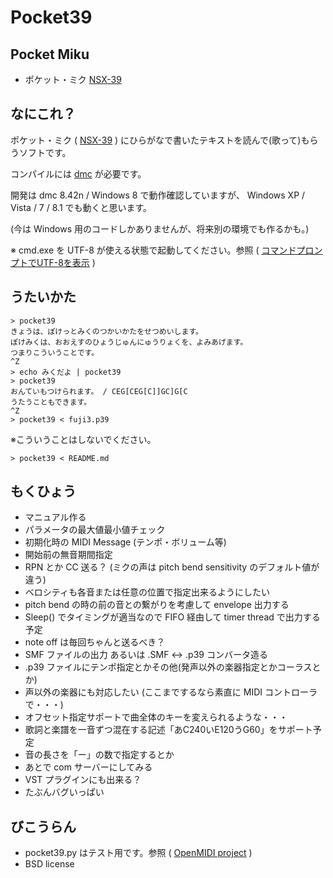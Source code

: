 Pocket39
========

Pocket Miku
-----------

* ポケット・ミク [NSX-39](http://otonanokagaku.net/nsx39/)

なにこれ？
----------

ポケット・ミク ( [NSX-39](http://otonanokagaku.net/nsx39/) ) にひらがなで書いたテキストを読んで(歌って)もらうソフトです。

コンパイルには [dmc](http://www.digitalmars.com/d/download.html) が必要です。

開発は dmc 8.42n / Windows 8 で動作確認していますが、 Windows XP / Vista / 7 / 8.1 でも動くと思います。

(今は Windows 用のコードしかありませんが、将来別の環境でも作るかも。)

※ cmd.exe を UTF-8 が使える状態で起動してください。参照 ( [コマンドプロンプトでUTF-8を表示](http://nazochu.blogspot.jp/2011/08/blog-post_26.html) )

うたいかた
----------

    > pocket39
    きょうは、ぽけっとみくのつかいかたをせつめいします。
    ぽけみくは、おおえすのひょうじゅんにゅうりょくを、よみあげます。
    つまりこういうことです。
    ^Z
    > echo みくだよ | pocket39
    > pocket39
    おんていもつけられます。 / CEG[CEG[C]]GC]G[C
    うたうこともできます。
    ^Z
    > pocket39 < fuji3.p39

※こういうことはしないでください。

    > pocket39 < README.md

もくひょう
----------

- マニュアル作る
- パラメータの最大値最小値チェック
- 初期化時の MIDI Message (テンポ・ボリューム等)
- 開始前の無音期間指定
- RPN とか CC 送る？ (ミクの声は pitch bend sensitivity のデフォルト値が違う)
- ベロシティも各音または任意の位置で指定出来るようにしたい
- pitch bend の時の前の音との繋がりを考慮して envelope 出力する
- Sleep() でタイミングが適当なので FIFO 経由して timer thread で出力する予定
- note off は毎回ちゃんと送るべき？
- SMF ファイルの出力 あるいは .SMF <-> .p39 コンバータ造る
- .p39 ファイルにテンポ指定とかその他(発声以外の楽器指定とかコーラスとか)
- 声以外の楽器にも対応したい (ここまでするなら素直に MIDI コントローラで・・・)
- オフセット指定サポートで曲全体のキーを変えられるような・・・
- 歌詞と楽譜を一音ずつ混在する記述「あC240いE120うG60」をサポート予定
- 音の長さを「ー」の数で指定するとか
- あとで com サーバーにしてみる
- VST プラグインにも出来る？
- たぶんバグいっぱい

びこうらん
----------

- pocket39.py はテスト用です。参照 ( [OpenMIDI project](http://openmidiproject.sourceforge.jp/) )
- BSD license
